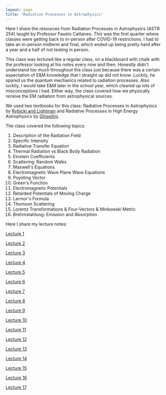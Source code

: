 ```yaml
---
layout: page
title: "Radiation Processes in Astrophysics"
---
```


Here I share the resources from Radiation Processes in Astrophysics (ASTR 254) taught by Professor Fausto Cattaneo. This was the first quarter where classes were getting back to in-person after COVID-19 restrictions. I had to take an in-person midterm and final, which ended up being pretty hard after a year and a half of not testing in person.

This class was lectured like a regular class, on a blackboard with chalk with the professor looking at his notes every now and then. Honestly didn't understand too much throughout the class just because there was a certain expectation of E&M knowledge that I straight up did not know. Luckily, he spared us the quantum mechanics related to radiation processes. Also luckily, I would take E&M later in the school year, which cleared up lots of misconceptions I had. Either way, the class covered how we physically receive the EM radiation from astrophysical sources.

We used two textbooks for this class: Radiative Processes in Astrophysics by [Rybicki and Lightman](https://ui.adsabs.harvard.edu/abs/1979rpa..book.....R/abstract) and Radiative Processes in High Energy Astrophysics by [Ghisellini](https://arxiv.org/abs/1202.5949).

The class covered the following topics:

1. Description of the Radiation Field
2. Specific Intensity
3. Radiative Transfer Equation
4. Thermal Radiation vs Black Body Radiation
5. Einstein Coefficients
6. Scattering: Random Walks
7. Maxwell's Equations
8. Electromagnetic Wave Plane Wave Equations
9. Poynting Vector
10. Green's Function
11. Electromagnetic Potentials
12. Retarded Potentials of Moving Charge
13. Larmor's Formula
14. Thomson Scattering
15. Lorentz Transformations & Four-Vectors & Minkowski Metric
16. Brehmstahlung: Emission and Absorption

Here I share my lecture notes:

[Lecture 1](/resources/rad_pro/Lecture_Sep_28_2021.pdf)

[Lecture 2](/resources/rad_pro/Lecture_Sep_30_2021.pdf)

[Lecture 3](/resources/rad_pro/Lecture_Oct_5_2021.pdf)

[Lecture 4](/resources/rad_pro/Lecture_Oct_7_2021.pdf)

[Lecture 5](/resources/rad_pro/Lecture_Oct_12_2021.pdf)

[Lecture 6](/resources/rad_pro/Lecture_Oct_14_2021.pdf)

[Lecture 7](/resources/rad_pro/Lecture_Oct_19_2021.pdf)

[Lecture 8](/resources/rad_pro/Lecture_Oct_21_2021_(2).pdf)

[Lecture 9](/resources/rad_pro/Lecture_Oct_26_2021.pdf)

[Lecture 10](/resources/rad_pro/Lecture_Nov_2_2021.pdf)

[Lecture 11](/resources/rad_pro/Lecture_Nov_4_2021.pdf)

[Lecture 12](/resources/rad_pro/Lecture_Nov_9_2021.pdf)

[Lecture 13](/resources/rad_pro/Lecture_Nov_11_2021.pdf)

[Lecture 14](/resources/rad_pro/Lecture_Nov_16_2021.pdf)

[Lecture 15](/resources/rad_pro/Lecture_Nov_18_2021.pdf)

[Lecture 16](/resources/rad_pro/Lecture_Nov_30_2021.pdf)

[Lecture 17](/resources/rad_pro/Lecture_Dec_2_2021.pdf)

